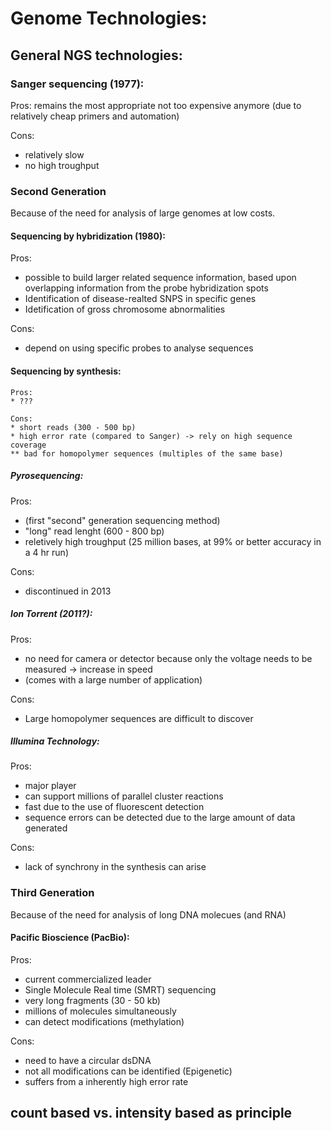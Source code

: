 # Genome Technologies:

## General NGS technologies:

### Sanger sequencing (1977): 
Pros:
remains the most appropriate
not too expensive anymore (due to relatively cheap primers and automation)

Cons:
* relatively slow
* no high troughput

### Second Generation
Because of the need for analysis of large genomes at low costs.

#### Sequencing by hybridization (1980):
Pros:
* possible to build larger related sequence information, based upon overlapping information from the probe hybridization
spots
* Identification of disease-realted SNPS in specific genes
* Idetification of gross chromosome abnormalities

Cons:
* depend on using specific probes to analyse sequences

#### Sequencing by synthesis:
```
Pros:
* ???

Cons:
* short reads (300 - 500 bp)
* high error rate (compared to Sanger) -> rely on high sequence coverage
** bad for homopolymer sequences (multiples of the same base)
```

##### Pyrosequencing:
Pros:
* (first "second" generation sequencing method)
* "long" read lenght (600 - 800 bp)
* reletively high troughput (25 million bases, at 99% or better accuracy in a 4 hr run)

Cons:
* discontinued in 2013

##### Ion Torrent (2011?):
Pros:
* no need for camera or detector because only the voltage needs to be measured -> increase in speed
* (comes with a large number of application)

Cons:
* Large homopolymer sequences are difficult to discover

##### Illumina Technology:
Pros:
* major player
* can support millions of parallel cluster reactions
* fast due to the use of fluorescent detection
* sequence errors can be detected due to the large amount of data generated

Cons:
* lack of synchrony in the synthesis can arise

### Third Generation
Because of the need for analysis of long DNA molecues (and RNA)

#### Pacific Bioscience (PacBio):
Pros:
* current commercialized leader 
* Single Molecule Real time (SMRT) sequencing
* very long fragments (30 - 50 kb)
* millions of molecules simultaneously
* can detect modifications (methylation)

Cons:
* need to have a circular dsDNA
* not all modifications can be identified (Epigenetic)
* suffers from a inherently high error rate

## count based vs. intensity based as principle


